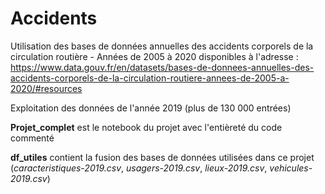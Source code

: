 # Accidents

Utilisation des bases de données annuelles des accidents corporels de la circulation routière - Années de 2005 à 2020 disponibles à l'adresse : https://www.data.gouv.fr/en/datasets/bases-de-donnees-annuelles-des-accidents-corporels-de-la-circulation-routiere-annees-de-2005-a-2020/#resources

Exploitation des données de l'année 2019 (plus de 130 000 entrées) 

**Projet_complet** est le notebook du projet avec l'entièreté du code commenté

 **df_utiles** contient la fusion des bases de données utilisées dans ce projet (*caracteristiques-2019.csv*, *usagers-2019.csv*, *lieux-2019.csv*, *vehicules-2019.csv*)
